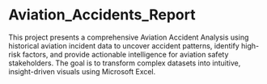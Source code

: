 # Aviation_Accidents_Report
This project presents a comprehensive Aviation Accident Analysis using historical aviation incident data to uncover accident patterns, identify high-risk factors, and provide actionable intelligence for aviation safety stakeholders. The goal is to transform complex datasets into intuitive, insight-driven visuals using Microsoft Excel.
